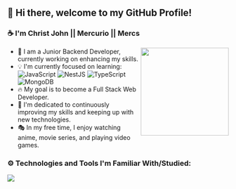 ## 👋 Hi there, welcome to my GitHub Profile! 

### ☕ I'm Christ John || Mercurio || Mercs
<img align="right" height="200" src="https://camo.githubusercontent.com/62da68eb62b1e5f175f7d1f0191dd89a653d7908feb22d37d4a0ab07365d6791/68747470733a2f2f6d656469612e67697068792e636f6d2f6d656469612f4d3967624264396e6244724f5475314d71782f67697068792e676966"  />

- 👀 I am a Junior Backend Developer, currently working on enhancing my skills.
- 💡 I'm currently focused on learning:
    ![JavaScript](https://img.shields.io/badge/Javascript-%23323330.svg?style=flat-square&logo=javascript&logoColor=%23F7DF1E)
    ![NestJS](https://img.shields.io/badge/NestJS-%23E0234E.svg?style=flat-square&logo=nestjs&logoColor=white)
    ![TypeScript](https://img.shields.io/badge/Typescript-%23007ACC.svg?style=flat-square&logo=typescript&logoColor=white)
    ![MongoDB](https://img.shields.io/badge/MongoDB-%234ea94b.svg?style=flat-square&logo=mongodb&logoColor=white)
- 🔥 My goal is to become a Full Stack Web Developer.
- 🚩 I'm dedicated to continuously improving my skills and keeping up with new technologies.
- 🎭 In my free time, I enjoy watching anime, movie series, and playing video games. 

### ⚙️ Technologies and Tools I'm Familiar With/Studied:

<p align="left">
  <a href="https://skillicons.dev">
    <img src="https://skillicons.dev/icons?i=html,css,js,laravel,nestjs,ts,github,mongo,mysql,postman,vscode,supabase" />
  </a>
</p>

<!--
<div align="center">
  <img src="https://streak-stats.demolab.com?user=CJS-Mercurio&locale=en&mode=weekly&theme=dark&hide_border=true&border_radius=5&order=3" height="180" alt="streak graph"  />
  <img src="https://github-readme-stats.vercel.app/api/top-langs?username=CJS-Mercurio&locale=en&hide_title=false&layout=compact&card_width=320&langs_count=6&theme=dark&hide_border=true&order=2" height="180" alt="languages graph"  />
</div>
--->

##
<!---
CJS-Mercurio/CJS-Mercurio is a ✨ special ✨ repository because its `README.md` (this file) appears on your GitHub profile.
You can click the Preview link to take a look at your changes.
--->
